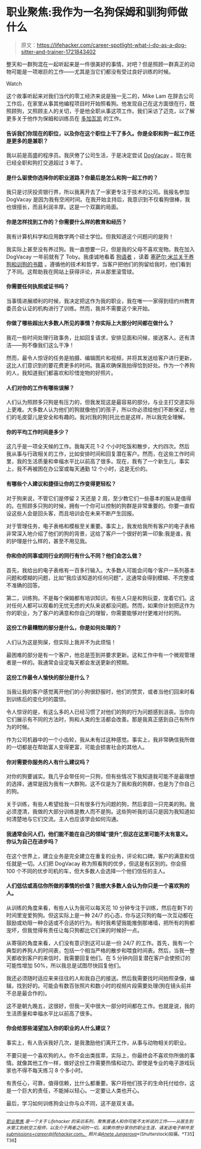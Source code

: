 # 职业聚焦:我作为一名狗保姆和驯狗师做什么

> 原文：<https://lifehacker.com/career-spotlight-what-i-do-as-a-dog-sitter-and-trainer-1721843402>

整天和一群狗混在一起听起来是一件很美好的事情，对吧？但是照顾一群真正的动物可能是一项艰巨的工作——尤其是当它们都没有受过良好训练的时候。

Watch

这个故事听起来对我们当代的零工经济来说是独一无二的，Mike Lam 在辞去公司工作后，在家里从事其他编程项目时开始照看狗。他发现自己在这方面很在行，既照顾狗，又照顾主人的关切，于是他全职从事这项工作。我们采访了迈克，以了解更多关于他作为保姆和训练员在 [多加瓦凯](http://dogvacay.com/) 的工作。

#### 告诉我们你现在的职位，以及你在这个职位上干了多久。你是全职和狗一起工作还是更多的是兼职？

我以前是高盛的程序员。我厌倦了公司生活，于是决定尝试 [DogVacay](http://dogvacay.com/) 。现在我已经全职和狗打交道超过 3 年了。

#### 是什么驱使你选择你的职业道路？你最后是怎么和狗一起工作的？

我只是讨厌投资银行界，所以我离开去了一家更专注于技术的公司。我报名参加 DogVacay 是因为我有空闲时间。在我开始主持后，我意识到不仅看狗很棒，我也很擅长，而且利润丰厚。这是一个双赢的局面。

#### 你是怎样找到工作的？你需要什么样的教育和经历？

我有计算机科学和应用数学两个硕士学位。但我知道这个问题问的是狗！

我实际上甚至没有养过狗。我一直想要一只，但是我的父母不喜欢宠物。我在加入 DogVacay 一年前就有了 Toby。我虔诚地看着 [狗语者](http://channel.nationalgeographic.com/wild/dog-whisperer/) ，读着 [塞萨尔·米兰关于养狗和训狗的书籍](http://www.cesarsway.com/) 。遵循他的技术和哲学，当客户把他们的狗留给我时，他们看到了不同。这帮助我在网站上获得评论，并从那里滚雪球。

#### 你需要任何执照或证书吗？

当事情进展顺利的时候，我决定把这作为我的职业，我在唯一一家得到纽约州教育委员会认证的机构进行了训练。然而，我并不需要这个来开始。

#### 你做了哪些超出大多数人所见的事情？你实际上大部分时间都在做什么？

我花一些时间处理行政事务，比如回复请求，安排见面和问候，接送客人。还有清洁——狗不像我们这么干净！

然而，最令人惊讶的任务是拍摄、编辑图片和视频，并将其发送给客户进行更新，这比人们意识到的要花费更多的时间。我喜欢确保我拍得恰到好处。作为一个养狗的人，我知道我们都喜欢和珍惜宠物的好照片。

#### 人们对你的工作有哪些误解？

人们认为照顾多只狗是有压力的，但我发现这是最容易的部分。与业主打交道实际上更难。大多数人认为他们的狗就像他们的孩子，所以你必须给他们不断保证，他们的毛皮婴儿是安全和有趣的。我对[我的狗]托比也是这样，所以我完全理解。

#### 你的平均工作时间是多少？

这几乎是一项全天候的工作。我每天花 1-2 个小时吃饭和散步，大约四次。然后我从事与行政相关的工作，比如安排时间和回复潜在客户。然而，在这些工作时间里，我的生活质量和幸福水平比以前高了很多。现在，我有了一个新生儿，事实上，我不再被困在办公室或每天通勤 12 个小时，这是无价的。

#### 有哪些个人建议和捷径让你的工作变得更轻松？

对于狗来说，不管它们是停留 2 天还是 2 周，至少教它们一些基本的服从是值得的。在照顾多只狗的时候，拥有一个你可以控制的狗群是非常重要的。你要一直假设这些人会是回头客，而且培训会在未来不断产生回报。

对于管理任务，电子表格和模板至关重要。事实上，我发给我所有客户的电子表格非常深入地介绍了他们的狗的背景，这给了客户一个很好的第一印象:我是谁，我的护理是什么样的，甚至不用见我。

#### 你和你的同事或同行业的同行有什么不同？他们会怎么做？

首先，我给出的电子表格有一百多行输入。大多数人可能会问每个客户一系列基本问题和模糊的问题，比如“我应该知道的任何问题”，这通常会得到模糊、不完整或不准确的回答。

第二，训练狗。不是每个保姆都有培训知识。有些人只是和狗玩耍，宠着它们。这对任何人都可以观看的无忧无虑的犬队来说都没问题。然而，如果你计划把这作为你的职业，为了客户的满意和你自己的理智，你需要能够对付更难对付的狗。

#### 这份工作最糟糕的部分是什么，你是如何处理的？

人们认为这是狗屎，但实际上我并不为此烦恼！

最困难的部分是有一个客户，他总是签到并要求更新。这和工作中有一个微观管理者是一样的。我通常会设定每天都会发送更新的预期。

#### 这份工作最令人愉快的部分是什么？

当我让我的客户感觉离开他们的小狗很舒服时，他们的赞赏，或者当他们回来时看到训练后的变化时的震惊。

令人惊讶的是，有这么多的人已经习惯了对他们的狗的行为问题感到沮丧。当你向它们展示有不同的方法时，狗和人类的生活都会改善。那是我真正感到自己有所作为的时候。

作为公司机器中的一个小齿轮，我从未有过这种感觉。事实上，我非常确信我所做的一切都是在帮助富人变得更富，可能会损害社会的其他人。

#### 你对需要你服务的人有什么建议吗？

对你的狗要诚实。我几乎会带任何一只狗，但有些情况下我知道我可能不是最理想的选择，通常是因为我有一大群狗。这不仅是为了我和我的狗群，也是为了你自己的狗。

关于训练，有些人希望给我一只有很多行为问题的狗，然后拿回一只完美的狗。我必须澄清，我做的大部分训练是教人而不是狗。这些狗听我的话只是因为我知道如何清楚地与它们交流。主人也应该学会如何沟通。

#### 我通常会问人们，他们能不能在自己的领域“提升”,但这在这里可能不太有意义。你认为自己在进步吗？

在这个世界上，建立业务是完全建立在重复的业务，评论和口碑。客户的满意和信任就是一切。人们把 DogVacay 称为照看狗的优步，但这是有区别的。你会搭 100 个不同的优步司机的车，但大多数人会选择一个他们信任的主人。

#### 人们低估或高估你所做的事情的价值？我想大多数人会认为你只是一个喜欢狗的人。

从训练的角度来看，有些人认为我可以每天花 10 分钟专注于训练，然后在剩下的时间里宠爱狗狗。但这实际上是一种 24/7 的心态，你与这只狗的每一次互动都在鼓励或劝阻一种合适或不合适的行为。有时我希望我能推倒那堵墙，把所有的狗都宠坏，但我觉得有责任让每只狗都比它们来的时候好一点。

从寄宿的角度来看，人们没有意识到这可以是一份 24/7 的工作。首先，我有一个典型的养狗人的时间表，包括一个相当严格的散步和喂食时间表。然后，当我一整天都收到客户的来信时，我需要回复他们。在 5 分钟内回复潜在客户会使预订的可能性增加 50%，所以我总是试图尽快回复他们。

我还必须随时适应来来往往的人和我自己的接送。然后我需要找时间拍照录像，编辑，找到好的。可能会有数百张照片和数小时的视频片段需要处理(狗在镜头前并不总是最合作的)。

这不是朝九晚五，这很好，但我一天中很大一部分时间都在工作。也就是说，我的生活质量和幸福水平比以前高了很多。

#### 你会给那些渴望加入你的职业的人什么建议？

事实上，有人告诉我好几次，是我激励他们离开工作，从事与动物相关的职业。

不要只是一个喜欢狗的人。你不会出类拔萃，实际上，你最终会不喜欢你所做的事情。就像其他工作一样，做好这份工作需要热情和动力。即使是专业的电子游戏玩家也不得不每天练习 8 个多小时。

有责任心，可靠，值得信赖，比什么都重要。客户将他们孩子的生命托付给你，这是一个巨大的责任，不能掉以轻心。一定要让人类也开心。

最后，学习如何训练狗会让你与众不同，这不是双关语。

* * *

[<small>*职业聚焦*</small>](http://lifehacker.com/tag/career-spotlight) <small>*是一个关于 Lifehacker 的采访系列，聚焦普通人和你可能不太听说的工作——从医生到水管工到航空工程师，以及介于两者之间的一切。如果你想分享你的职业生涯，请发送电子邮件至 submissions+career@lifehacker.com*</small>[<small>*。*</small>](mailto:submissions+career@lifehacker.com) <small>*照片由*</small>[<small>*Aneta Jungerova*</small>](http://www.shutterstock.com/pic-241295659/stock-photo-angry-catahoula-leopard-dog-with-grimace-face.html)<small>*(Shutterstock)拍摄。*T35】T36】</small>